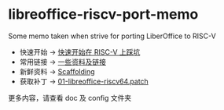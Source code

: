 
# libreoffice-riscv-port-memo

Some memo taken when strive for porting LiberOffice to RISC-V

- 快速开始 -> [快速开始在 RISC-V 上踩坑](/doc/Quick%20Start.md)
- 常用链接 -> [一些资料及链接](/doc/Reference.md)
- 新鲜资料 -> [Scaffolding](/doc/Scaffolding.md)
- 获取补丁 -> [01-libreoffice-riscv64.patch](/config/01-libreoffice-riscv64.patch)

更多内容，请查看 doc 及 config 文件夹
